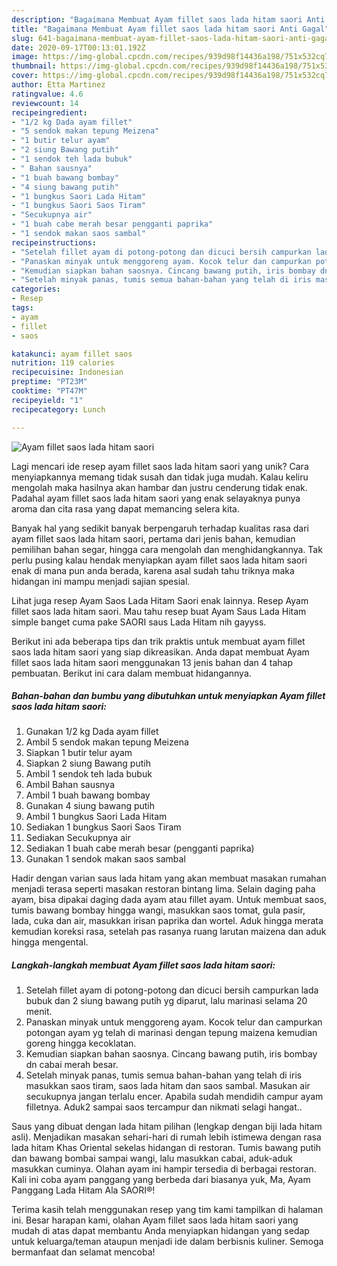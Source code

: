 ```yaml
---
description: "Bagaimana Membuat Ayam fillet saos lada hitam saori Anti Gagal"
title: "Bagaimana Membuat Ayam fillet saos lada hitam saori Anti Gagal"
slug: 641-bagaimana-membuat-ayam-fillet-saos-lada-hitam-saori-anti-gagal
date: 2020-09-17T00:13:01.192Z
image: https://img-global.cpcdn.com/recipes/939d98f14436a198/751x532cq70/ayam-fillet-saos-lada-hitam-saori-foto-resep-utama.jpg
thumbnail: https://img-global.cpcdn.com/recipes/939d98f14436a198/751x532cq70/ayam-fillet-saos-lada-hitam-saori-foto-resep-utama.jpg
cover: https://img-global.cpcdn.com/recipes/939d98f14436a198/751x532cq70/ayam-fillet-saos-lada-hitam-saori-foto-resep-utama.jpg
author: Etta Martinez
ratingvalue: 4.6
reviewcount: 14
recipeingredient:
- "1/2 kg Dada ayam fillet"
- "5 sendok makan tepung Meizena"
- "1 butir telur ayam"
- "2 siung Bawang putih"
- "1 sendok teh lada bubuk"
- " Bahan sausnya"
- "1 buah bawang bombay"
- "4 siung bawang putih"
- "1 bungkus Saori Lada Hitam"
- "1 bungkus Saori Saos Tiram"
- "Secukupnya air"
- "1 buah cabe merah besar pengganti paprika"
- "1 sendok makan saos sambal"
recipeinstructions:
- "Setelah fillet ayam di potong-potong dan dicuci bersih campurkan lada bubuk dan 2 siung bawang putih yg diparut, lalu marinasi selama 20 menit."
- "Panaskan minyak untuk menggoreng ayam. Kocok telur dan campurkan potongan ayam yg telah di marinasi dengan tepung maizena kemudian goreng hingga kecoklatan."
- "Kemudian siapkan bahan saosnya. Cincang bawang putih, iris bombay dn cabai merah besar."
- "Setelah minyak panas, tumis semua bahan-bahan yang telah di iris masukkan saos tiram, saos lada hitam dan saos sambal. Masukan air secukupnya jangan terlalu encer. Apabila sudah mendidih campur ayam filletnya. Aduk2 sampai saos tercampur dan nikmati selagi hangat.."
categories:
- Resep
tags:
- ayam
- fillet
- saos

katakunci: ayam fillet saos 
nutrition: 119 calories
recipecuisine: Indonesian
preptime: "PT23M"
cooktime: "PT47M"
recipeyield: "1"
recipecategory: Lunch

---
```



![Ayam fillet saos lada hitam saori](https://img-global.cpcdn.com/recipes/939d98f14436a198/751x532cq70/ayam-fillet-saos-lada-hitam-saori-foto-resep-utama.jpg)

Lagi mencari ide resep ayam fillet saos lada hitam saori yang unik? Cara menyiapkannya memang tidak susah dan tidak juga mudah. Kalau keliru mengolah maka hasilnya akan hambar dan justru cenderung tidak enak. Padahal ayam fillet saos lada hitam saori yang enak selayaknya punya aroma dan cita rasa yang dapat memancing selera kita.

Banyak hal yang sedikit banyak berpengaruh terhadap kualitas rasa dari ayam fillet saos lada hitam saori, pertama dari jenis bahan, kemudian pemilihan bahan segar, hingga cara mengolah dan menghidangkannya. Tak perlu pusing kalau hendak menyiapkan ayam fillet saos lada hitam saori enak di mana pun anda berada, karena asal sudah tahu triknya maka hidangan ini mampu menjadi sajian spesial.

Lihat juga resep Ayam Saos Lada Hitam Saori enak lainnya. Resep Ayam fillet saos lada hitam saori. Mau tahu resep buat Ayam Saus Lada Hitam simple banget cuma pake SAORI saus Lada Hitam nih gayyss.


Berikut ini ada beberapa tips dan trik praktis untuk membuat ayam fillet saos lada hitam saori yang siap dikreasikan. Anda dapat membuat Ayam fillet saos lada hitam saori menggunakan 13 jenis bahan dan 4 tahap pembuatan. Berikut ini cara dalam membuat hidangannya.

<!--inarticleads1-->

##### Bahan-bahan dan bumbu yang dibutuhkan untuk menyiapkan Ayam fillet saos lada hitam saori:

1. Gunakan 1/2 kg Dada ayam fillet
1. Ambil 5 sendok makan tepung Meizena
1. Siapkan 1 butir telur ayam
1. Siapkan 2 siung Bawang putih
1. Ambil 1 sendok teh lada bubuk
1. Ambil  Bahan sausnya
1. Ambil 1 buah bawang bombay
1. Gunakan 4 siung bawang putih
1. Ambil 1 bungkus Saori Lada Hitam
1. Sediakan 1 bungkus Saori Saos Tiram
1. Sediakan Secukupnya air
1. Sediakan 1 buah cabe merah besar (pengganti paprika)
1. Gunakan 1 sendok makan saos sambal


Hadir dengan varian saus lada hitam yang akan membuat masakan rumahan menjadi terasa seperti masakan restoran bintang lima. Selain daging paha ayam, bisa dipakai daging dada ayam atau fillet ayam. Untuk membuat saos, tumis bawang bombay hingga wangi, masukkan saos tomat, gula pasir, lada, cuka dan air, masukkan irisan paprika dan wortel. Aduk hingga merata kemudian koreksi rasa, setelah pas rasanya ruang larutan maizena dan aduk hingga mengental. 

<!--inarticleads2-->

##### Langkah-langkah membuat Ayam fillet saos lada hitam saori:

1. Setelah fillet ayam di potong-potong dan dicuci bersih campurkan lada bubuk dan 2 siung bawang putih yg diparut, lalu marinasi selama 20 menit.
1. Panaskan minyak untuk menggoreng ayam. Kocok telur dan campurkan potongan ayam yg telah di marinasi dengan tepung maizena kemudian goreng hingga kecoklatan.
1. Kemudian siapkan bahan saosnya. Cincang bawang putih, iris bombay dn cabai merah besar.
1. Setelah minyak panas, tumis semua bahan-bahan yang telah di iris masukkan saos tiram, saos lada hitam dan saos sambal. Masukan air secukupnya jangan terlalu encer. Apabila sudah mendidih campur ayam filletnya. Aduk2 sampai saos tercampur dan nikmati selagi hangat..


Saus yang dibuat dengan lada hitam pilihan (lengkap dengan biji lada hitam asli). Menjadikan masakan sehari-hari di rumah lebih istimewa dengan rasa lada hitam Khas Oriental sekelas hidangan di restoran. Tumis bawang putih dan bawang bombai sampai wangi, lalu masukkan cabai, aduk-aduk masukkan cuminya. Olahan ayam ini hampir tersedia di berbagai restoran. Kali ini coba ayam panggang yang berbeda dari biasanya yuk, Ma, Ayam Panggang Lada Hitam Ala SAORI®! 

Terima kasih telah menggunakan resep yang tim kami tampilkan di halaman ini. Besar harapan kami, olahan Ayam fillet saos lada hitam saori yang mudah di atas dapat membantu Anda menyiapkan hidangan yang sedap untuk keluarga/teman ataupun menjadi ide dalam berbisnis kuliner. Semoga bermanfaat dan selamat mencoba!
